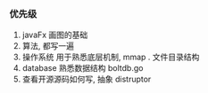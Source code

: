 ### 优先级

1. javaFx  画图的基础
2. 算法, 都写一遍
3. 操作系统 用于熟悉底层机制,  mmap .  文件目录结构 
4. database  熟悉数据结构  boltdb.go
5. 查看开源源码如何写, 抽象 distruptor

